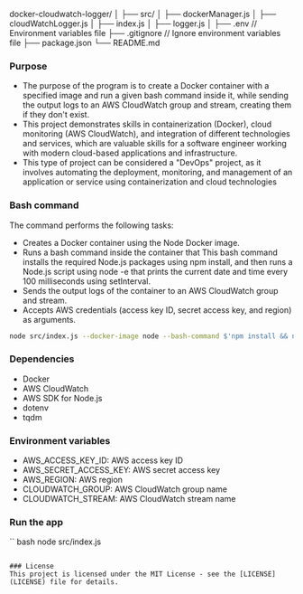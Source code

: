 docker-cloudwatch-logger/
│
├── src/
│   ├── dockerManager.js
│   ├── cloudWatchLogger.js
│   ├── index.js
│   ├── logger.js
│
├── .env                 // Environment variables file
├── .gitignore           // Ignore environment variables file
├── package.json
└── README.md

### Purpose

- The purpose of the program is to create a Docker container with a specified image and run a given bash command inside it, while sending the output logs to an AWS CloudWatch group and stream, creating them if they don't exist.
- This project demonstrates skills in containerization (Docker), cloud monitoring (AWS CloudWatch), and integration of different technologies and services, which are valuable skills for a software engineer working with modern cloud-based applications and infrastructure.
- This type of project can be considered a "DevOps" project, as it involves automating the deployment, monitoring, and management of an application or service using containerization and cloud technologies


### Bash command
The command performs the following tasks:

- Creates a Docker container using the Node Docker image.
- Runs a bash command inside the container that This bash command installs the required Node.js packages using npm install, and then runs a Node.js script using node -e that prints the current date and time every 100 milliseconds using setInterval.
- Sends the output logs of the container to an AWS CloudWatch group and stream.
- Accepts AWS credentials (access key ID, secret access key, and region) as arguments.


``` bash 
node src/index.js --docker-image node --bash-command $'npm install && node -e "setInterval(() => { console.log(new Date().toISOString()); }, 100);"' --aws-cloudwatch-group test-task-group-1 --aws-cloudwatch-stream test-task-stream-1 --aws-access-key-id ... --aws-secret-access-key ... --aws-region ...

```

### Dependencies

- Docker
- AWS CloudWatch
- AWS SDK for Node.js
- dotenv
- tqdm

### Environment variables

- AWS_ACCESS_KEY_ID: AWS access key ID
- AWS_SECRET_ACCESS_KEY: AWS secret access key
- AWS_REGION: AWS region
- CLOUDWATCH_GROUP: AWS CloudWatch group name
- CLOUDWATCH_STREAM: AWS CloudWatch stream name

### Run the app 
`` bash 
node src/index.js
``` 

### License
This project is licensed under the MIT License - see the [LICENSE](LICENSE) file for details.